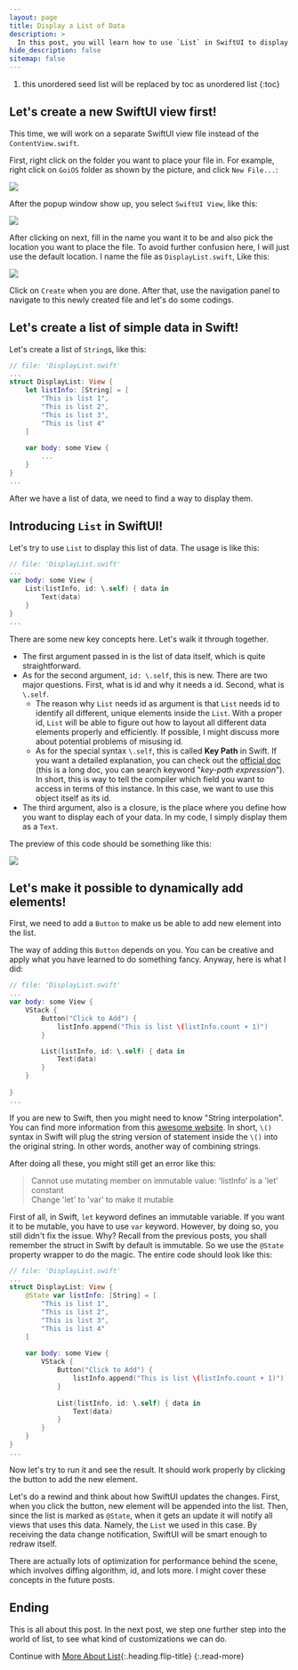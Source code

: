 ```yaml
---
layout: page
title: Display a List of Data
description: >
  In this post, you will learn how to use `List` in SwiftUI to display a list of data.
hide_description: false
sitemap: false
---
```


1. this unordered seed list will be replaced by toc as unordered list
{:toc}

## Let's create a new SwiftUI view first!

This time, we will work on a separate SwiftUI view file instead of the `ContentView.swift`.

First, right click on the folder you want to place your file in. For example, right click on `GoiOS` folder as shown by the picture, and click `New File...`:

![](../assets/img/intro/5/1.png)

After the popup window show up, you select `SwiftUI View`, like this:

![](../assets/img/intro/5/2.png)

After clicking on next, fill in the name you want it to be and also pick the location you want to place the file. To avoid further confusion here, I will just use the default location. I name the file as `DisplayList.swift`, Like this:

![](../assets/img/intro/5/3.png)

Click on `Create` when you are done. After that, use the navigation panel to navigate to this newly created file and let's do some codings.

## Let's create a list of simple data in Swift!

Let's create a list of `String`s, like this:

``` swift
// file: 'DisplayList.swift'
...
struct DisplayList: View {
    let listInfo: [String] = [
        "This is list 1",
        "This is list 2",
        "This is list 3",
        "This is list 4"
    ]
    
    var body: some View {
        ...
    }
}
...
```

After we have a list of data, we need to find a way to display them.

## Introducing `List` in SwiftUI!

Let's try to use `List` to display this list of data. The usage is like this:

``` swift
// file: 'DisplayList.swift'
...
var body: some View {
    List(listInfo, id: \.self) { data in
        Text(data)
    }
}
...
```

There are some new key concepts here. Let's walk it through together.   
- The first argument passed in is the list of data itself, which is quite straightforward. 
- As for the second argument, `id: \.self`, this is new. There are two major questions. First, what is id and why it needs a id. Second, what is `\.self`.
  - The reason why `List` needs id as argument is that `List` needs id to identify all different, unique elements inside the `List`. With a proper id, `List` will be able to figure out how to layout all different data elements properly and efficiently. If possible, I might discuss more about potential problems of misusing id.
  - As for the special syntax `\.self`, this is called **Key Path** in Swift. If you want a detailed explanation, you can check out the [official doc](https://docs.swift.org/swift-book/ReferenceManual/Expressions.html) (this is a long doc, you can search keyword "*key-path expression*"). In short, this is way to tell the compiler which field you want to access in terms of this instance. In this case, we want to use this object itself as its id.
- The third argument, also is a closure, is the place where you define how you want to display each of your data. In my code, I simply display them as a `Text`.

The preview of this code should be something like this:

![](../assets/img/intro/5/4.png)

## Let's make it possible to dynamically add elements!

First, we need to add a `Button` to make us be able to add new element into the list.

The way of adding this `Button` depends on you. You can be creative and apply what you have learned to do something fancy. Anyway, here is what I did:

``` swift
// file: 'DisplayList.swift'
...
var body: some View {
    VStack {
        Button("Click to Add") {
            listInfo.append("This is list \(listInfo.count + 1)")
        }

        List(listInfo, id: \.self) { data in
            Text(data)
        }
    }
    
}
...
```

If you are new to Swift, then you might need to know "String interpolation". You can find more information from this [awesome website](https://www.hackingwithswift.com/read/0/5/string-interpolation). In short, `\()` syntax in Swift will plug the string version of statement inside the `\()` into the original string. In other words, another way of combining strings.


After doing all these, you might still get an error like this:

> Cannot use mutating member on immutable value: 'listInfo' is a 'let' constant  
> Change 'let' to 'var' to make it mutable

First of all, in Swift, `let` keyword defines an immutable variable. If you want it to be mutable, you have to use `var` keyword. However, by doing so, you still didn't fix the issue. Why? Recall from the previous posts, you shall remember the struct in Swift by default is immutable. So we use the `@State` property wrapper to do the magic. The entire code should look like this:

``` swift
// file: 'DisplayList.swift'
...
struct DisplayList: View {
    @State var listInfo: [String] = [
        "This is list 1",
        "This is list 2",
        "This is list 3",
        "This is list 4"
    ]
    
    var body: some View {
        VStack {
            Button("Click to Add") {
                listInfo.append("This is list \(listInfo.count + 1)")
            }
            
            List(listInfo, id: \.self) { data in
                Text(data)
            }
        }
    }
}
...
```

Now let's try to run it and see the result. It should work properly by clicking the button to add the new element.

Let's do a rewind and think about how SwiftUI updates the changes. First, when you click the button, new element will be appended into the list. Then, since the list is marked as `@State`, when it gets an update it will notify all views that uses this data. Namely, the `List` we used in this case. By receiving the data change notification, SwiftUI will be smart enough to redraw itself.

There are actually lots of optimization for performance behind the scene, which involves diffing algorithm, id, and lots more. I might cover these concepts in the future posts.

## Ending

This is all about this post. In the next post, we step one further step into the world of list, to see what kind of customizations we can do.

Continue with [More About List](more_list.md){:.heading.flip-title}
{:.read-more}
